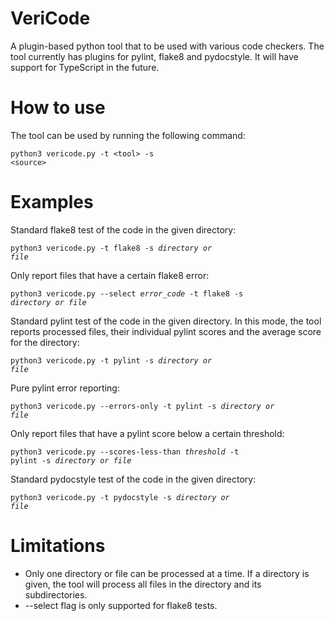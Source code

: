 # VeriCode
A plugin-based python tool that to be used with various code checkers. The tool currently has plugins for pylint, flake8 and
pydocstyle. It will have support for TypeScript in the future.

# How to use
The tool can be used by running the following command:

<code>python3 vericode.py -t &lt;tool&gt; -s &lt;source&gt;</code>

# Examples

Standard flake8 test of the code in the given directory:

<code>python3 vericode.py -t flake8 -s <i>directory or file</i></code>

Only report files that have a certain flake8 error:

<code>python3 vericode.py --select <i>error_code</i> -t flake8 -s <i>directory or file</i></code>

Standard pylint test of the code in the given directory. In this mode, the tool reports processed files, their individual
pylint scores and the average score for the directory:

<code>python3 vericode.py -t pylint -s <i>directory or file</i></code>

Pure pylint error reporting:

<code>python3 vericode.py --errors-only -t pylint -s <i>directory or file</i></code>

Only report files that have a pylint score below a certain threshold:

<code>python3 vericode.py --scores-less-than <i>threshold</i> -t pylint -s <i>directory or file</i></code>

Standard pydocstyle test of the code in the given directory:

<code>python3 vericode.py -t pydocstyle -s <i>directory or file</i></code>

# Limitations

* Only one directory or file can be processed at a time. If a directory is given, the tool will process all
files in the directory and its subdirectories.
* --select flag is only supported for flake8 tests.

